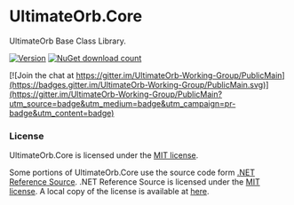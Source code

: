 # UltimateOrb.Core

UltimateOrb Base Class Library.

[![Version](https://img.shields.io/nuget/vpre/UltimateOrb.Core.svg)](https://www.nuget.org/packages/UltimateOrb.Core)
[![NuGet download count](https://img.shields.io/nuget/dt/UltimateOrb.Core.svg)](https://www.nuget.org/packages/UltimateOrb.Core)

[![Join the chat at https://gitter.im/UltimateOrb-Working-Group/PublicMain](https://badges.gitter.im/UltimateOrb-Working-Group/PublicMain.svg)](https://gitter.im/UltimateOrb-Working-Group/PublicMain?utm_source=badge&utm_medium=badge&utm_campaign=pr-badge&utm_content=badge)

### License

UltimateOrb.Core is licensed under the [MIT license](LICENSE).

Some portions of UltimateOrb.Core use the source code form [.NET Reference Source](https://github.com/Microsoft/referencesource).
.NET Reference Source is licensed under the [MIT license](https://github.com/Microsoft/referencesource/blob/master/LICENSE.txt).
A local copy of the license is available at [here](LICENSE-Microsoft.NETReferenceSource).
